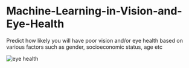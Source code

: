 # Machine-Learning-in-Vision-and-Eye-Health
Predict how likely you will have poor vision and/or eye health based on various factors such as gender, socioeconomic status, age etc

![eye health](Machine-Learning-in-Vision-and-Eye-Health/eyeHealth.png)
